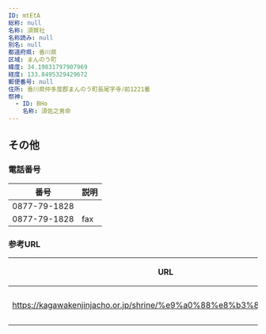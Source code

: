 ```yaml
---
ID: mtEtA
総称: null
名称: 須賀社
名称読み: null
別名: null
都道府県: 香川県
区域: まんのう町
緯度: 34.19831797907969
経度: 133.8495329429672
郵便番号: null
住所: 香川県仲多度郡まんのう町長尾字寺ﾉ前1221番
祭神:
  - ID: BHo
    名称: 須佐之男命
---
```


## その他

### 電話番号

| 番号         | 説明 |
| ------------ | ---- |
| 0877-79-1828 |      |
| 0877-79-1828 | fax  |

### 参考URL

| URL                                                                 | 説明   |
| ------------------------------------------------------------------- | ------ |
| https://kagawakenjinjacho.or.jp/shrine/%e9%a0%88%e8%b3%80%e7%a4%be/ | 神社庁 |
